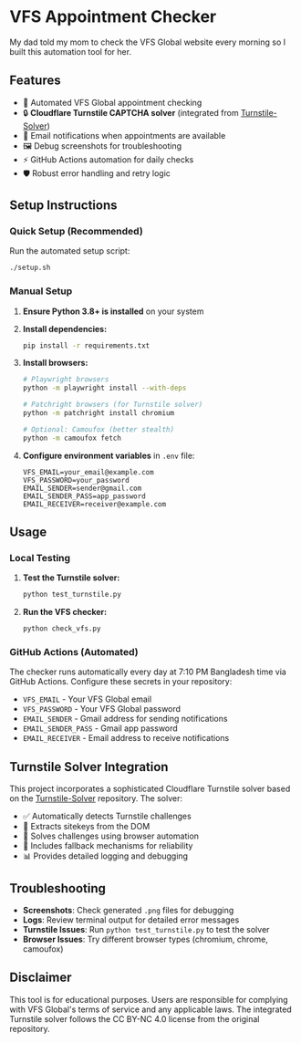 # VFS Appointment Checker

My dad told my mom to check the VFS Global website every morning so I built this automation tool for her.

## Features

- 🔄 Automated VFS Global appointment checking
- 🔒 **Cloudflare Turnstile CAPTCHA solver** (integrated from [Turnstile-Solver](https://github.com/Theyka/Turnstile-Solver))
- 📧 Email notifications when appointments are available
- 🖼️ Debug screenshots for troubleshooting
- ⚡ GitHub Actions automation for daily checks
- 🛡️ Robust error handling and retry logic

## Setup Instructions

### Quick Setup (Recommended)

Run the automated setup script:

```bash
./setup.sh
```

### Manual Setup

1. **Ensure Python 3.8+ is installed** on your system

2. **Install dependencies:**
   ```bash
   pip install -r requirements.txt
   ```

3. **Install browsers:**
   ```bash
   # Playwright browsers
   python -m playwright install --with-deps
   
   # Patchright browsers (for Turnstile solver)
   python -m patchright install chromium
   
   # Optional: Camoufox (better stealth)
   python -m camoufox fetch
   ```

4. **Configure environment variables** in `.env` file:
   ```env
   VFS_EMAIL=your_email@example.com
   VFS_PASSWORD=your_password
   EMAIL_SENDER=sender@gmail.com
   EMAIL_SENDER_PASS=app_password
   EMAIL_RECEIVER=receiver@example.com
   ```

## Usage

### Local Testing

1. **Test the Turnstile solver:**
   ```bash
   python test_turnstile.py
   ```

2. **Run the VFS checker:**
   ```bash
   python check_vfs.py
   ```

### GitHub Actions (Automated)

The checker runs automatically every day at 7:10 PM Bangladesh time via GitHub Actions. Configure these secrets in your repository:

- `VFS_EMAIL` - Your VFS Global email
- `VFS_PASSWORD` - Your VFS Global password  
- `EMAIL_SENDER` - Gmail address for sending notifications
- `EMAIL_SENDER_PASS` - Gmail app password
- `EMAIL_RECEIVER` - Email address to receive notifications

## Turnstile Solver Integration

This project incorporates a sophisticated Cloudflare Turnstile solver based on the [Turnstile-Solver](https://github.com/Theyka/Turnstile-Solver) repository. The solver:

- ✅ Automatically detects Turnstile challenges
- 🎯 Extracts sitekeys from the DOM  
- 🤖 Solves challenges using browser automation
- 🔄 Includes fallback mechanisms for reliability
- 📊 Provides detailed logging and debugging

## Troubleshooting

- **Screenshots**: Check generated `.png` files for debugging
- **Logs**: Review terminal output for detailed error messages
- **Turnstile Issues**: Run `python test_turnstile.py` to test the solver
- **Browser Issues**: Try different browser types (chromium, chrome, camoufox)

## Disclaimer

This tool is for educational purposes. Users are responsible for complying with VFS Global's terms of service and any applicable laws. The integrated Turnstile solver follows the CC BY-NC 4.0 license from the original repository.
